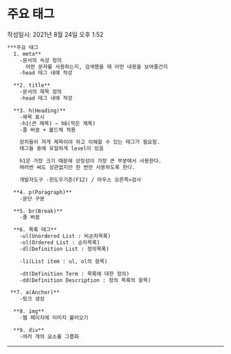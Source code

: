 # 주요 태그
작성일시: 2021년 8월 24일 오후 1:52

```html
***주요 태그
  1. meta**
    -문서의 속성 정의
      어떤 문자를 사용하는지, 검색했을 때 어떤 내용을 보여줄건지
    -head 태그 내에 작성
```

```html
  **2. title**
    -문서의 제목 정의
    -head 태그 내에 작성
```

```html
  **3. h(Heading)**
    -제목 표시
    -h1(큰 제목) ~ h6(작은 제목)
    -줄 바꿈 + 볼드체 적용

    장치들이 저게 제목이야 하고 이해할 수 있는 태그가 필요함.
    태그들 중에 유일하게 level이 있음

    h1은 가장 크기 때문에 상징성이 가장 큰 부분에서 사용한다.
    여러번 써도 상관없지만 한 번만 사용하도록 한다.

    개발자도구 -윈도우기준(F12) / 마우스 오른쪽>검사
```

```html
  **4. p(Paragraph)**
    -문단 구분
```

```html
  **5. br(Break)**
    -줄 바꿈
```

```html
  **6. 목록 태그**
    -ul(Unordered List : 비순차목록)
    -ol(Ordered List : 순차목록)
    -dl(Definition List : 정의목록)

    -li(List item : ul, ol의 항목)

    -dt(Definition Term : 목록에 대한 정의)
    -dd(Definition Description : 정의 목록의 항목)
```

```html
 **7. a(Anchor)**
    -링크 생성
```

```html
  **8. img**
    -웹 페이지에 이미지 불러오기
```

```html
  **9. div**
    -여러 개의 요소를 그룹화
```

---